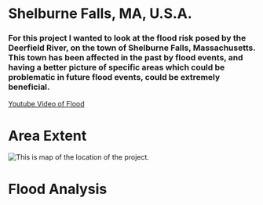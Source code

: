 # Shelburne Falls, MA, U.S.A.
### For this project I wanted to look at the flood risk posed by the Deerfield River, on the town of Shelburne Falls, Massachusetts. This town has been affected in the past by flood events, and having a better picture of specific areas which could be problematic in future flood events, could be extremely beneficial. 
[Youtube Video of Flood](https://youtu.be/-YuQWLGA870)

# Area Extent
![This is map of the location of the project.](insetmap.png)

# Flood Analysis
